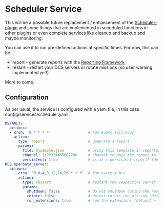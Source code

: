 # Scheduler Service
This will be a possible future replacement / enhancement of the [Scheduler-plugin](../../plugins/scheduler/README.md) 
and some things that are implemented in scheduled functions in other plugins or even complete services like cleanup and 
backup and maybe monitoring.<br>

You can use it to run pre-defined actions at specific times. For now, this can be:
- report - generate reports with the [Reporting Framework](../../reports/README.md)
- restart - restart your DCS servers or rotate missions (no user warning implemented yet!)
 
More to come.

## Configuration
As per usual, the service is configured with a yaml file, in this case config/services/scheduler.yaml:
```yaml
DEFAULT:
  actions:
  - cron: '0 * * * *'                 # run every full hour
    action:
      type: report                    # generate a report
      params:
        file: mysample.json           # using this template in reports/scheduler
        channel: 1122334455667788     # channel to post the report in
        persistent: true              # is it a persistent report? (default = true)
DCS.openbeta_server:
  actions:
    - cron: '0 0,4,8,12,16,20 * * *'  # run every 4 hrs
      action:
        type: restart                 # restart the respective server that is linked to this instance
        params:
          shutdown: false             # do not shutdown during the restart (default = false)
          rotate: false               # do not rotate the mission (default = false)
          run_extensions: true        # run the extensions (default = true)
```